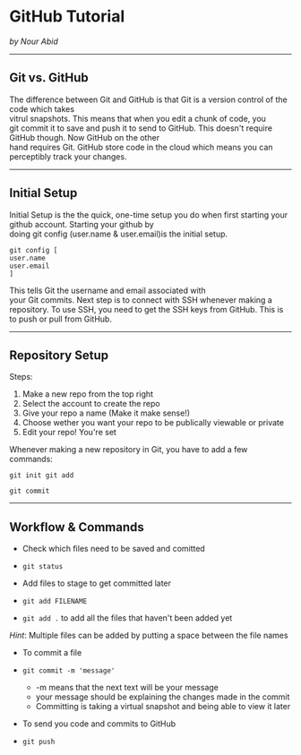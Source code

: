 # GitHub Tutorial

_by Nour Abid_

---
## Git vs. GitHub
The difference between Git and GitHub is that Git is a version control of the code which takes   
vitrul snapshots. This means that when you edit a chunk of code, you   
  git commit it to save and push it to send to GitHub. This doesn't require GitHub though. Now GitHub on the other  
  hand requires Git. GitHub store code in the cloud which means you can perceptibly track your changes.
      


---
## Initial Setup
Initial Setup is the the quick, one-time setup you do when first starting your github account. Starting your github by   
doing git config (user.name & user.email)is the initial setup.   
```
git config [
user.name
user.email
]
```
This tells Git the username and email associated with  
your Git commits. Next step is to connect with SSH whenever making a repository. To use SSH, you need to get the SSH keys from GitHub. This is to push or pull from GitHub. 





---
## Repository Setup

Steps:  

 1. Make a new repo from the top right   
 2. Select the account to create the repo 
 3. Give your repo a name (Make it make sense!) 
 4. Choose wether you want your repo to be publically viewable or private 
 5. Edit your repo! You're set

Whenever making a new repository in Git, you have to add a few commands:
```
git init git add
```
```
git commit
```

---

## Workflow & Commands
* Check which files need to be saved and comitted 
 * ```git status```
 
* Add files to stage to get committed later
 * ```git add FILENAME```   
  *   ```git add .``` to add all the files that haven't been added yet 
 
 _Hint_: Multiple files can be added by putting a space between the file names  

* To commit a file  
 * ```git commit -m 'message' ```  
   * -m means that the next text will be your message
   * your message should be explaining the changes made in the commit 
   * Committing is taking a virtual snapshot and being able to view it later  
   
* To send you code and commits to GitHub  
 * ```git push```  




